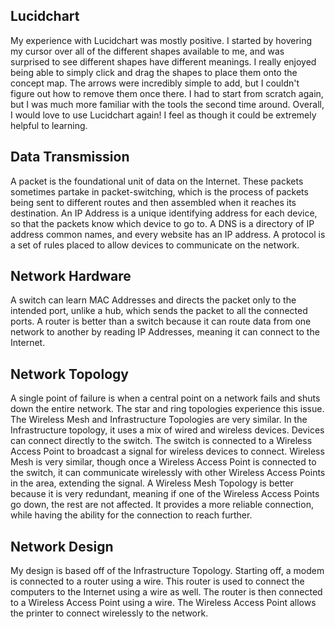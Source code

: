 ## Lucidchart
My experience with Lucidchart was mostly positive. I started by hovering my cursor over all of the different shapes available to me, and was surprised to see different shapes have different meanings. I really enjoyed being able to simply click and drag the shapes to place them onto the concept map. The arrows were incredibly simple to add, but I couldn't figure out how to remove them once there. I had to start from scratch again, but I was much more familiar with the tools the second time around. Overall, I would love to use Lucidchart again! I feel as though it could be extremely helpful to learning.
## Data Transmission
A packet is the foundational unit of data on the Internet. These packets sometimes partake in packet-switching, which is the process of packets being sent to different routes and then assembled when it reaches its destination. An IP Address is a unique identifying address for each device, so that the packets know which device to go to. A DNS is a directory of IP address common names, and every website has an IP address. A protocol is a set of rules placed to allow devices to communicate on the network. 
## Network Hardware
A switch can learn MAC Addresses and directs the packet only to the intended port, unlike a hub, which sends the packet to all the connected ports. A router is better than a switch because it can route data from one network to another by reading IP Addresses, meaning it can connect to the Internet.
## Network Topology
A single point of failure is when a central point on a network fails and shuts down the entire network. The star and ring topologies experience this issue. The Wireless Mesh and Infrastructure Topologies are very similar. In the Infrastructure topology, it uses a mix of wired and wireless devices. Devices can connect directly to the switch. The switch is connected to a Wireless Access Point to broadcast a signal for wireless devices to connect. Wireless Mesh is very similar, though once a Wireless Access Point is connected to the switch, it can communicate wirelessly with other Wireless Access Points in the area, extending the signal. A Wireless Mesh Topology is better because it is very redundant, meaning if one of the Wireless Access Points go down, the rest are not affected. It provides a more reliable connection, while having the ability for the connection to reach further.
## Network Design
My design is based off of the Infrastructure Topology. Starting off, a modem is connected to a router using a wire. This router is used to connect the computers to the Internet using a wire as well. The router is then connected to a Wireless Access Point using a wire. The Wireless Access Point allows the printer to connect wirelessly to the network.
